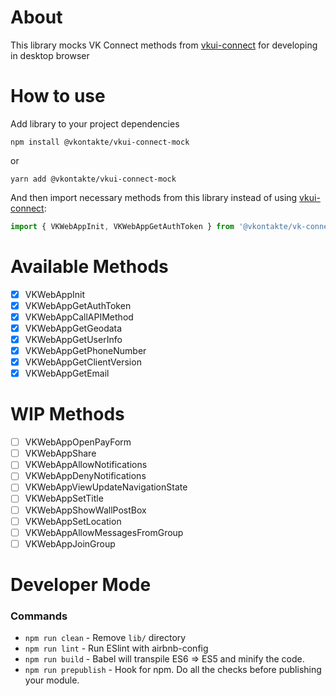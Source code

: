 # About
This library mocks VK Connect methods from [vkui-connect](https://www.npmjs.com/package/@vkontakte/vkui-connect) for developing in desktop browser

# How to use
Add library to your project dependencies

`npm install @vkontakte/vkui-connect-mock`

or

`yarn add @vkontakte/vkui-connect-mock`

And then import necessary methods from this library instead of using [vkui-connect](https://www.npmjs.com/package/@vkontakte/vkui-connect):

``` javascript
import { VKWebAppInit, VKWebAppGetAuthToken } from '@vkontakte/vk-connect-mock';
```
# Available Methods
- [x] VKWebAppInit
- [x] VKWebAppGetAuthToken
- [x] VKWebAppCallAPIMethod
- [x] VKWebAppGetGeodata
- [x] VKWebAppGetUserInfo
- [x] VKWebAppGetPhoneNumber
- [x] VKWebAppGetClientVersion
- [x] VKWebAppGetEmail

# WIP Methods
- [ ] VKWebAppOpenPayForm
- [ ] VKWebAppShare
- [ ] VKWebAppAllowNotifications
- [ ] VKWebAppDenyNotifications
- [ ] VKWebAppViewUpdateNavigationState
- [ ] VKWebAppSetTitle
- [ ] VKWebAppShowWallPostBox
- [ ] VKWebAppSetLocation
- [ ] VKWebAppAllowMessagesFromGroup
- [ ] VKWebAppJoinGroup

# Developer Mode
### Commands
- `npm run clean` - Remove `lib/` directory
- `npm run lint` - Run ESlint with airbnb-config
- `npm run build` - Babel will transpile ES6 => ES5 and minify the code.
- `npm run prepublish` - Hook for npm. Do all the checks before publishing your module.

